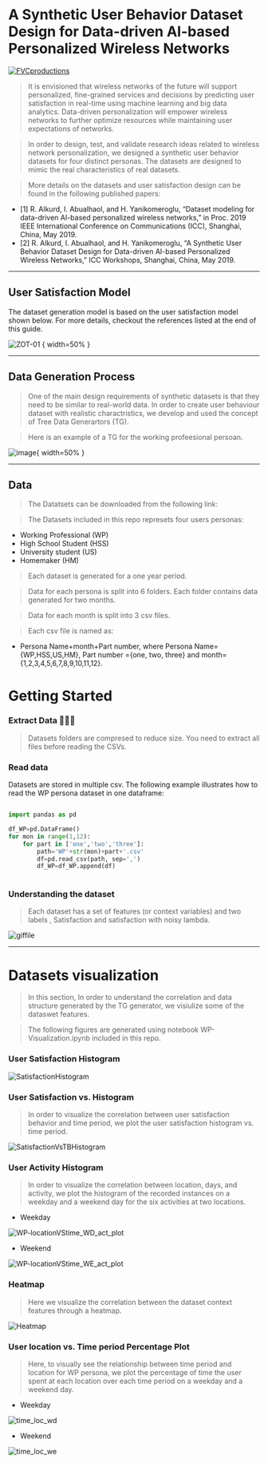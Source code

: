 
# A Synthetic User Behavior Dataset Design for Data-driven AI-based Personalized Wireless Networks

<a href="https://www.league.co.za/media/1896/digital-marketing.jpg"><img src="https://www.league.co.za/media/1896/digital-marketing.jpg" title="FVCproductions" alt="FVCproductions"></a>

<!-- [![FVCproductions](https://avatars1.githubusercontent.com/u/4284691?v=3&s=200)](http://fvcproductions.com) -->



> It is envisioned that wireless networks of the future will support personalized, fine-grained services and decisions by predicting user satisfaction in real-time using machine learning and big data analytics. Data-driven personalization will empower wireless networks to further optimize resources while maintaining user expectations of networks. 

> In order to design, test, and validate research ideas related to wireless network personalization, we designed a synthetic user behavior datasets for four distinct personas. The datasets are designed to mimic the real characteristics of real datasets. 

> More details on the datasets and user satisfaction design can be found in the following published papers: 
* [1] R. Alkurd, I. Abualhaol, and H. Yanikomeroglu, “Dataset modeling for data-driven AI-based personalized wireless networks,” in Proc. 2019 IEEE International Conference on Communications (ICC), Shanghai, China, May 2019.
* [2] R. Alkurd, I. Abualhaol, and H. Yanikomeroglu, “A Synthetic User Behavior Dataset Design for Data-driven AI-based Personalized Wireless Networks,” ICC Workshops, Shanghai, China, May 2019.

---
## User Satisfaction Model


The dataset generation model is based on the user satisfaction model shown below.  For more details, checkout the references listed at the end of this guide.

![ZOT-01](https://user-images.githubusercontent.com/26861196/56397585-75fda000-6212-11e9-8199-549a841fddab.png) 
{ width=50% }


---
## Data Generation Process

> One of the main design requirements of synthetic datasets
is that they need to be similar to real-world data. In order to create user behaviour dataset with realistic charactristics, we develop and used the concept of Tree Data Generartors (TG). 

> Here is an example of a TG for the working profeesional persoan. 


![image](https://user-images.githubusercontent.com/26861196/56598936-7eaff680-65c3-11e9-97e5-f9e543f82c64.png){ width=50% }


---
## Data 
> The Datatsets can be downloaded from the following link: 

> The Datasets included in this repo represets four users personas:

- Working Professional (WP)
- High School Student (HSS)
- University student (US)
- Homemaker (HM)

> Each dataset is generated for a one year period. 

> Data for each persona is split into 6 folders.  Each folder contains data generated for two months. 

> Data for each month is split into 3 csv files. 

> Each csv file is named as: 
- Persona Name+month+Part number, 
where Persona Name={WP,HSS,US,HM}, Part number ={one, two, three} and month= {1,2,3,4,5,6,7,8,9,10,11,12}.


# Getting Started

### Extract Data 🔨🔨🔨

> Datasets folders are compresed to reduce size. You need to extract all files before reading the CSVs.




### Read data 

Datasets are stored in multiple csv. The following example illustrates how to read the WP persona dataset in one dataframe: 

```python

import pandas as pd

df_WP=pd.DataFrame()
for mon in range(1,12):
    for part in ['one','two','three']:
        path='WP'+str(mon)+part+'.csv'
        df=pd.read_csv(path, sep=',')
        df_WP=df_WP.append(df)
    
```


### Understanding the dataset



> Each dataset has a set of features (or context variables) and two labels , Satisfaction and satisfaction with noisy lambda.

![giffile](https://user-images.githubusercontent.com/26861196/56402135-2925c380-622a-11e9-9d94-786f2b8ec08d.gif)


---

# Datasets visualization

> In this section, In order to understand the correlation and data structure generated by the TG generator, we visiulize some of the dataswet features.

> The following figures are generated using notebook WP-Visualization.ipynb included in this repo.

### User Satisfaction Histogram

![SatisfactionHistogram](A_Synthetic_User_Behavior_Dataset_Design_for_Data_driven_AI_based_Personalized_Wireless_Networks/Images/SatisfactionHistogram.png)

### User Satisfaction vs. Histogram
> In order to visualize the correlation between user satisfaction behavior and time period, we plot the user satisfaction histogram vs. time period. 

![SatisfactionVsTBHistogram](A_Synthetic_User_Behavior_Dataset_Design_for_Data_driven_AI_based_Personalized_Wireless_Networks/Images/SatisfactionVsTBHistogram.png)


### User Activity Histogram 

> In order to visualize the correlation between location, days, and  activity, we plot the histogram of the recorded instances on a weekday and a weekend day for the six activities at two locations.



* Weekday

![WP-locationVStime_WD_act_plot](A_Synthetic_User_Behavior_Dataset_Design_for_Data_driven_AI_based_Personalized_Wireless_Networks/Images/WP-locationVStime_WD_act_plot.jpg)

* Weekend

![WP-locationVStime_WE_act_plot](A_Synthetic_User_Behavior_Dataset_Design_for_Data_driven_AI_based_Personalized_Wireless_Networks/Images/WP-locationVStime_WE_act_plot.jpg)

### Heatmap

> Here we visualize the correlation between the dataset context features through a heatmap.


![Heatmap](A_Synthetic_User_Behavior_Dataset_Design_for_Data_driven_AI_based_Personalized_Wireless_Networks/Images/Heatmap.png) 

###  User location vs. Time period Percentage Plot
> Here, to visually see the relationship between time period and location for WP persona, we plot the percentage of time the user spent at each location over each time period on a weekday and a weekend day.

* Weekday

![time_loc_wd](A_Synthetic_User_Behavior_Dataset_Design_for_Data_driven_AI_based_Personalized_Wireless_Networks/Images/time_loc_wd.jpg )

* Weekend

![time_loc_we](A_Synthetic_User_Behavior_Dataset_Design_for_Data_driven_AI_based_Personalized_Wireless_Networks/Images/time_loc_we.jpg)
